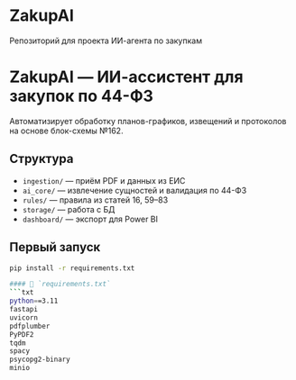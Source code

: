 # ZakupAI
Репозиторий для проекта ИИ-агента по закупкам 
# ZakupAI — ИИ-ассистент для закупок по 44-ФЗ

Автоматизирует обработку планов-графиков, извещений и протоколов на основе блок-схемы №162.

## Структура
- `ingestion/` — приём PDF и данных из ЕИС  
- `ai_core/` — извлечение сущностей и валидация по 44-ФЗ  
- `rules/` — правила из статей 16, 59–83  
- `storage/` — работа с БД  
- `dashboard/` — экспорт для Power BI

## Первый запуск
```bash
pip install -r requirements.txt

#### 📄 `requirements.txt`
```txt
python==3.11
fastapi
uvicorn
pdfplumber
PyPDF2
tqdm
spacy
psycopg2-binary
minio
